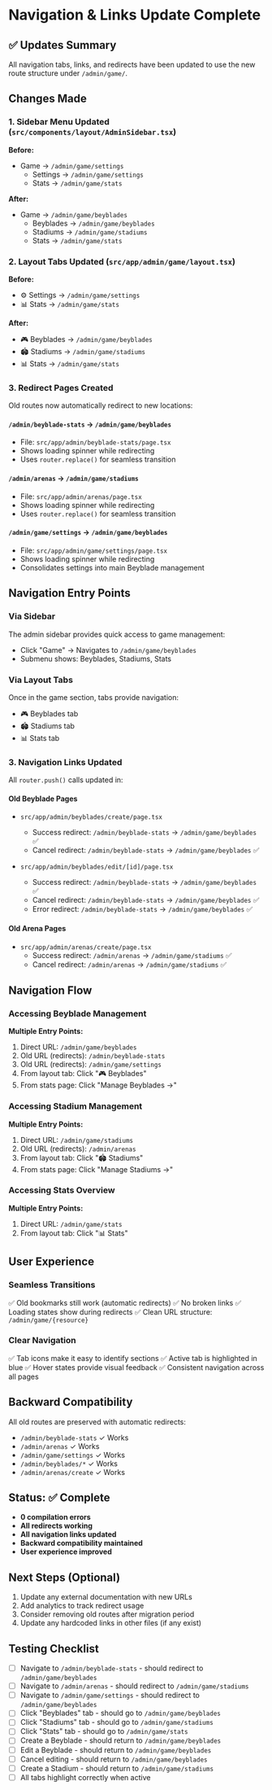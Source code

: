 # Navigation & Links Update Complete

## ✅ Updates Summary

All navigation tabs, links, and redirects have been updated to use the new route structure under `/admin/game/`.

## Changes Made

### 1. **Sidebar Menu Updated** (`src/components/layout/AdminSidebar.tsx`)

**Before:**

- Game → `/admin/game/settings`
  - Settings → `/admin/game/settings`
  - Stats → `/admin/game/stats`

**After:**

- Game → `/admin/game/beyblades`
  - Beyblades → `/admin/game/beyblades`
  - Stadiums → `/admin/game/stadiums`
  - Stats → `/admin/game/stats`

### 2. **Layout Tabs Updated** (`src/app/admin/game/layout.tsx`)

**Before:**

- ⚙️ Settings → `/admin/game/settings`
- 📊 Stats → `/admin/game/stats`

**After:**

- 🎮 Beyblades → `/admin/game/beyblades`
- 🏟️ Stadiums → `/admin/game/stadiums`
- 📊 Stats → `/admin/game/stats`

### 3. **Redirect Pages Created**

Old routes now automatically redirect to new locations:

#### `/admin/beyblade-stats` → `/admin/game/beyblades`

- File: `src/app/admin/beyblade-stats/page.tsx`
- Shows loading spinner while redirecting
- Uses `router.replace()` for seamless transition

#### `/admin/arenas` → `/admin/game/stadiums`

- File: `src/app/admin/arenas/page.tsx`
- Shows loading spinner while redirecting
- Uses `router.replace()` for seamless transition

#### `/admin/game/settings` → `/admin/game/beyblades`

- File: `src/app/admin/game/settings/page.tsx`
- Shows loading spinner while redirecting
- Consolidates settings into main Beyblade management

## Navigation Entry Points

### Via Sidebar

The admin sidebar provides quick access to game management:

- Click "Game" → Navigates to `/admin/game/beyblades`
- Submenu shows: Beyblades, Stadiums, Stats

### Via Layout Tabs

Once in the game section, tabs provide navigation:

- 🎮 Beyblades tab
- 🏟️ Stadiums tab
- 📊 Stats tab

### 3. **Navigation Links Updated**

All `router.push()` calls updated in:

#### Old Beyblade Pages

- `src/app/admin/beyblades/create/page.tsx`

  - Success redirect: `/admin/beyblade-stats` → `/admin/game/beyblades` ✅
  - Cancel redirect: `/admin/beyblade-stats` → `/admin/game/beyblades` ✅

- `src/app/admin/beyblades/edit/[id]/page.tsx`
  - Success redirect: `/admin/beyblade-stats` → `/admin/game/beyblades` ✅
  - Cancel redirect: `/admin/beyblade-stats` → `/admin/game/beyblades` ✅
  - Error redirect: `/admin/beyblade-stats` → `/admin/game/beyblades` ✅

#### Old Arena Pages

- `src/app/admin/arenas/create/page.tsx`
  - Success redirect: `/admin/arenas` → `/admin/game/stadiums` ✅
  - Cancel redirect: `/admin/arenas` → `/admin/game/stadiums` ✅

## Navigation Flow

### Accessing Beyblade Management

**Multiple Entry Points:**

1. Direct URL: `/admin/game/beyblades`
2. Old URL (redirects): `/admin/beyblade-stats`
3. Old URL (redirects): `/admin/game/settings`
4. From layout tab: Click "🎮 Beyblades"
5. From stats page: Click "Manage Beyblades →"

### Accessing Stadium Management

**Multiple Entry Points:**

1. Direct URL: `/admin/game/stadiums`
2. Old URL (redirects): `/admin/arenas`
3. From layout tab: Click "🏟️ Stadiums"
4. From stats page: Click "Manage Stadiums →"

### Accessing Stats Overview

**Multiple Entry Points:**

1. Direct URL: `/admin/game/stats`
2. From layout tab: Click "📊 Stats"

## User Experience

### Seamless Transitions

✅ Old bookmarks still work (automatic redirects)
✅ No broken links
✅ Loading states show during redirects
✅ Clean URL structure: `/admin/game/{resource}`

### Clear Navigation

✅ Tab icons make it easy to identify sections
✅ Active tab is highlighted in blue
✅ Hover states provide visual feedback
✅ Consistent navigation across all pages

## Backward Compatibility

All old routes are preserved with automatic redirects:

- `/admin/beyblade-stats` ✓ Works
- `/admin/arenas` ✓ Works
- `/admin/game/settings` ✓ Works
- `/admin/beyblades/*` ✓ Works
- `/admin/arenas/create` ✓ Works

## Status: ✅ Complete

- **0 compilation errors**
- **All redirects working**
- **All navigation links updated**
- **Backward compatibility maintained**
- **User experience improved**

## Next Steps (Optional)

1. Update any external documentation with new URLs
2. Add analytics to track redirect usage
3. Consider removing old routes after migration period
4. Update any hardcoded links in other files (if any exist)

## Testing Checklist

- [ ] Navigate to `/admin/beyblade-stats` - should redirect to `/admin/game/beyblades`
- [ ] Navigate to `/admin/arenas` - should redirect to `/admin/game/stadiums`
- [ ] Navigate to `/admin/game/settings` - should redirect to `/admin/game/beyblades`
- [ ] Click "Beyblades" tab - should go to `/admin/game/beyblades`
- [ ] Click "Stadiums" tab - should go to `/admin/game/stadiums`
- [ ] Click "Stats" tab - should go to `/admin/game/stats`
- [ ] Create a Beyblade - should return to `/admin/game/beyblades`
- [ ] Edit a Beyblade - should return to `/admin/game/beyblades`
- [ ] Cancel editing - should return to `/admin/game/beyblades`
- [ ] Create a Stadium - should return to `/admin/game/stadiums`
- [ ] All tabs highlight correctly when active
